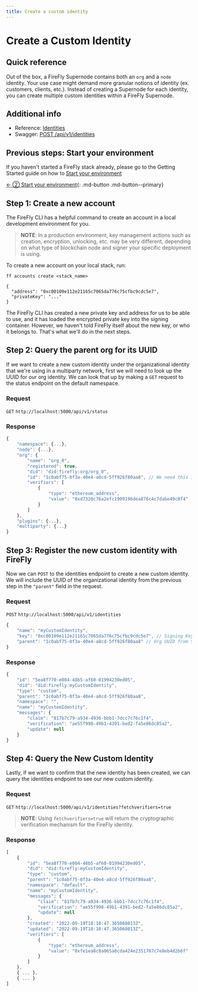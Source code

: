 ```yaml
---
title: Create a custom identity
---
```


# Create a Custom Identity

## Quick reference

Out of the box, a FireFly Supernode contains both an `org` and a `node` identity. Your use case might demand more granular notions of identity (ex. customers, clients, etc.). Instead of creating a Supernode for each identity, you can create multiple custom identities within a FireFly Supernode.

## Additional info

- Reference: [Identities](../reference/identities.md)
- Swagger: <a href="../swagger/swagger.html#/Default%20Namespace/postNewIdentity" data-proofer-ignore>POST /api/v1/identities</a>

## Previous steps: Start your environment

If you haven't started a FireFly stack already, please go to the Getting Started guide on how to [Start your environment](../gettingstarted/setup_env.md)

[← ② Start your environment](../gettingstarted/setup_env.md){: .md-button .md-button--primary}

## Step 1: Create a new account

The FireFly CLI has a helpful command to create an account in a local development environment for you.

> **NOTE**: In a production environment, key management actions such as creation, encryption, unlocking, etc. may be very different, depending on what type of blockchain node and signer your specific deployment is using.

To create a new account on your local stack, run:

```
ff accounts create <stack_name>
```

```
{
  "address": "0xc00109e112e21165c7065da776c75cfbc9cdc5e7",
  "privateKey": "..."
}
```

The FireFly CLI has created a new private key and address for us to be able to use, and it has loaded the encrypted private key into the signing container. However, we haven't told FireFly itself about the new key, or who it belongs to. That's what we'll do in the next steps.

## Step 2: Query the parent org for its UUID

If we want to create a new custom identity under the organizational identity that we're using in a multiparty network, first we will need to look up the UUID for our org identity. We can look that up by making a `GET` request to the status endpoint on the default namespace.

### Request

`GET` `http://localhost:5000/api/v1/status`

### Response

```js
{
    "namespace": {...},
    "node": {...},
    "org": {
        "name": "org_0",
        "registered": true,
        "did": "did:firefly:org/org_0",
        "id": "1c0abf75-0f3a-40e4-a8cd-5ff926f80aa8", // We need this in Step 3
        "verifiers": [
            {
                "type": "ethereum_address",
                "value": "0xd7320c76a2efc1909196dea876c4c7dabe49c0f4"
            }
        ]
    },
    "plugins": {...},
    "multiparty": {...}
}
```

## Step 3: Register the new custom identity with FireFly

Now we can `POST` to the identities endpoint to create a new custom identity. We will include the UUID of the organizational identity from the previous step in the `"parent"` field in the request.

### Request

`POST` `http://localhost:5000/api/v1/identities`

```js
{
    "name": "myCustomIdentity",
    "key": "0xc00109e112e21165c7065da776c75cfbc9cdc5e7", // Signing Key from Step 1
    "parent": "1c0abf75-0f3a-40e4-a8cd-5ff926f80aa8" // Org UUID from Step 2
}
```

### Response

```js
{
    "id": "5ea8f770-e004-48b5-af60-01994230ed05",
    "did": "did:firefly:myCustomIdentity",
    "type": "custom",
    "parent": "1c0abf75-0f3a-40e4-a8cd-5ff926f80aa8",
    "namespace": "",
    "name": "myCustomIdentity",
    "messages": {
        "claim": "817b7c79-a934-4936-bbb1-7dcc7c76c1f4",
        "verification": "ae55f998-49b1-4391-bed2-fa5e86dc85a2",
        "update": null
    }
}
```

## Step 4: Query the New Custom Identity

Lastly, if we want to confirm that the new identity has been created, we can query the identities endpoint to see our new custom identity.

### Request

`GET` `http://localhost:5000/api/v1/identities?fetchverifiers=true`

> **NOTE**: Using `fetchverifiers=true` will return the cryptographic verification mechanism for the FireFly identity.

### Response

```js
[
    {
        "id": "5ea8f770-e004-48b5-af60-01994230ed05",
        "did": "did:firefly:myCustomIdentity",
        "type": "custom",
        "parent": "1c0abf75-0f3a-40e4-a8cd-5ff926f80aa8",
        "namespace": "default",
        "name": "myCustomIdentity",
        "messages": {
            "claim": "817b7c79-a934-4936-bbb1-7dcc7c76c1f4",
            "verification": "ae55f998-49b1-4391-bed2-fa5e86dc85a2",
            "update": null
        },
        "created": "2022-09-19T18:10:47.365068013Z",
        "updated": "2022-09-19T18:10:47.365068013Z",
        "verifiers": [
            {
                "type": "ethereum_address",
                "value": "0xfe1ea8c8a065a0cda424e2351707c7e8eb4d2b6f"
            }
        ]
    },
    { ... },
    { ... }
]
```
